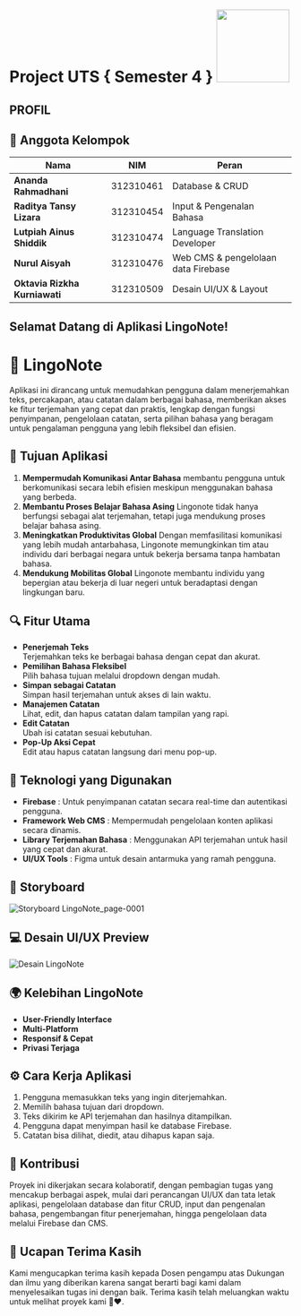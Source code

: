 # Project UTS { Semester 4 } <img src=https://i.pinimg.com/564x/fd/88/8c/fd888c43145aa84d5e3037082d470910.jpg width="130px">
## PROFIL

## 👥 Anggota Kelompok

| **Nama**                      | **NIM**       | **Peran**                                              |
|------------------------------|---------------|--------------------------------------------------------|
| **Ananda Rahmadhani**        | 312310461     | Database & CRUD                |
| **Raditya Tansy Lizara**     | 312310454     | Input & Pengenalan Bahasa          |
| **Lutpiah Ainus Shiddik**    | 312310474     | Language Translation Developer                   |
| **Nurul Aisyah**             | 312310476     | Web CMS & pengelolaan data Firebase |
| **Oktavia Rizkha Kurniawati**| 312310509     | Desain UI/UX & Layout              |


## Selamat Datang di Aplikasi **LingoNote**!

# 📱 LingoNote 

Aplikasi ini dirancang untuk memudahkan pengguna dalam menerjemahkan teks, percakapan, atau catatan dalam berbagai bahasa, memberikan akses ke fitur terjemahan yang cepat dan praktis, lengkap dengan fungsi penyimpanan, pengelolaan catatan, serta pilihan bahasa yang beragam untuk pengalaman pengguna yang lebih fleksibel dan efisien.

## 🧠 Tujuan Aplikasi

1. **Mempermudah Komunikasi Antar Bahasa**
   membantu pengguna untuk berkomunikasi secara lebih efisien meskipun menggunakan bahasa yang berbeda. 
2. **Membantu Proses Belajar Bahasa Asing**
   Lingonote tidak hanya berfungsi sebagai alat terjemahan, tetapi juga mendukung proses belajar bahasa asing.
3. **Meningkatkan Produktivitas Global**
   Dengan memfasilitasi komunikasi yang lebih mudah antarbahasa, Lingonote memungkinkan tim atau individu dari berbagai negara untuk bekerja bersama tanpa hambatan bahasa. 
4. **Mendukung Mobilitas Global**
   Lingonote membantu individu yang bepergian atau bekerja di luar negeri untuk beradaptasi dengan lingkungan baru.

## 🔍 Fitur Utama

- **Penerjemah Teks**  
  Terjemahkan teks ke berbagai bahasa dengan cepat dan akurat.
- **Pemilihan Bahasa Fleksibel**  
  Pilih bahasa tujuan melalui dropdown dengan mudah.
- **Simpan sebagai Catatan**  
  Simpan hasil terjemahan untuk akses di lain waktu.
- **Manajemen Catatan**  
  Lihat, edit, dan hapus catatan dalam tampilan yang rapi.
- **Edit Catatan**  
  Ubah isi catatan sesuai kebutuhan.
- **Pop-Up Aksi Cepat**  
  Edit atau hapus catatan langsung dari menu pop-up.

## 🔧 Teknologi yang Digunakan
- **Firebase**  : Untuk penyimpanan catatan secara real-time dan autentikasi pengguna.
- **Framework Web CMS** : Mempermudah pengelolaan konten aplikasi secara dinamis.
- **Library Terjemahan Bahasa** : Menggunakan API terjemahan untuk hasil yang cepat dan akurat.
- **UI/UX Tools** : Figma untuk desain antarmuka yang ramah pengguna.

## 📝 Storyboard
![Storyboard LingoNote_page-0001](https://github.com/user-attachments/assets/f1b8f5b7-8550-434b-915e-9ce98d2d3efa)


## 💻 Desain UI/UX Preview
![Desain LingoNote](https://github.com/user-attachments/assets/7912017c-233c-4d83-8197-cf7eba24def1)

## 🌍 Kelebihan LingoNote
- **User-Friendly Interface**
- **Multi-Platform**
- **Responsif & Cepat**
- **Privasi Terjaga**

## ⚙️ Cara Kerja Aplikasi
1. Pengguna memasukkan teks yang ingin diterjemahkan.
2. Memilih bahasa tujuan dari dropdown.
3. Teks dikirim ke API terjemahan dan hasilnya ditampilkan.
4. Pengguna dapat menyimpan hasil ke database Firebase.
5. Catatan bisa dilihat, diedit, atau dihapus kapan saja.

## 👥 Kontribusi
Proyek ini dikerjakan secara kolaboratif, dengan pembagian tugas yang mencakup berbagai aspek, mulai dari perancangan UI/UX dan tata letak aplikasi, pengelolaan database dan fitur CRUD, input dan pengenalan bahasa, pengembangan fitur penerjemahan, hingga pengelolaan data melalui Firebase dan CMS.

## 🙏 Ucapan Terima Kasih
Kami mengucapkan terima kasih kepada Dosen pengampu atas Dukungan dan ilmu yang diberikan karena sangat berarti bagi kami dalam menyelesaikan tugas ini dengan baik. Terima kasih telah meluangkan waktu untuk melihat proyek kami 🙏❤️.
